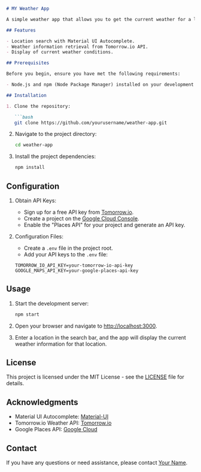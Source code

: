 ```markdown
# MY Weather App

A simple weather app that allows you to get the current weather for a location using the Tomorrow.io Weather API.

## Features

- Location search with Material UI Autocomplete.
- Weather information retrieval from Tomorrow.io API.
- Display of current weather conditions.

## Prerequisites

Before you begin, ensure you have met the following requirements:

- Node.js and npm (Node Package Manager) installed on your development environment.

## Installation

1. Clone the repository:

   ```bash
   git clone https://github.com/yourusername/weather-app.git
   ```

2. Navigate to the project directory:

   ```bash
   cd weather-app
   ```

3. Install the project dependencies:

   ```bash
   npm install
   ```

## Configuration

1. Obtain API Keys:
   - Sign up for a free API key from [Tomorrow.io](https://www.tomorrow.io/weather-api/).
   - Create a project on the [Google Cloud Console](https://console.cloud.google.com/).
   - Enable the "Places API" for your project and generate an API key.

2. Configuration Files:
   - Create a `.env` file in the project root.
   - Add your API keys to the `.env` file:

   ```dotenv
   TOMORROW_IO_API_KEY=your-tomorrow-io-api-key
   GOOGLE_MAPS_API_KEY=your-google-places-api-key
   ```

## Usage

1. Start the development server:

   ```bash
   npm start
   ```

2. Open your browser and navigate to [http://localhost:3000](http://localhost:3000).

3. Enter a location in the search bar, and the app will display the current weather information for that location.


## License

This project is licensed under the MIT License - see the [LICENSE](LICENSE) file for details.

## Acknowledgments

- Material UI Autocomplete: [Material-UI](https://material-ui.com/components/autocomplete/)
- Tomorrow.io Weather API: [Tomorrow.io](https://www.tomorrow.io/weather-api/)
- Google Places API: [Google Cloud](https://cloud.google.com/maps-platform/places)

## Contact

If you have any questions or need assistance, please contact [Your Name](mailto:clark.smith79@gmail.com).
```
